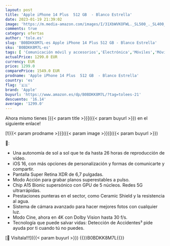 ```yaml
---
layout: post
title: 'Apple iPhone 14 Plus  512 GB  - Blanco Estrella'
date: 2023-01-19 21:39:02
image: 'https://m.media-amazon.com/images/I/31XbWVKOFWL._SL500_._SL400_.jpg'
comments: true
category: ofertas
author: 'tole.es'
slug: 'B0BDKK8M7L-es Apple iPhone 14 Plus 512 GB - Blanco Estrella'
sku: 'B0BDKK8M7L-es'
tags: [ 'Comunicación móvil y accesorios','Electrónica','Móviles','Móviles y smartphones libres','apple','iphone','🇪🇸', ]
actualPrice: 1299.0 EUR
currency: EUR
price: 1299.0
comparePrice: 1549.0 EUR
prodname: 'Apple iPhone 14 Plus  512 GB  - Blanco Estrella'
country: 'es'
flag: '🇪🇸'
brand: 'Apple'
buyurl: 'https://www.amazon.es/dp/B0BDKK8M7L/?tag=tolees-21'
descuento: '16.14'
average: '1299.0'
---
```


Ahora mismo tienes [{{< param title >}}]({{< param buyurl >}}) en el siguiente enlace!

[![{{< param prodname >}}]({{< param image >}})]({{< param buyurl >}})

🔎:

- Una autonomía de sol a sol que te da hasta 26 horas de reproducción de vídeo.
- iOS 16, con más opciones de personalización y formas de comunicarte y compartir.
- Pantalla Super Retina XDR de 6,7 pulgadas.
- Modo Acción para grabar planos superestables a pulso.
- Chip A15 Bionic supersónico con GPU de 5 núcleos. Redes 5G ultrarrápidas.
- Prestaciones punteras en el sector, como Ceramic Shield y la resistencia al agua.
- Sistema de cámara avanzado para hacer mejores fotos con cualquier luz.
- Modo Cine, ahora en 4K con Dolby Vision hasta 30 f/s.
- Tecnología que puede salvar vidas: Detección de Accidentes³ pide ayuda por ti cuando tú no puedes.

[🛒 Visítala!!!]({{< param buyurl >}})
{{<world>}}B0BDKK8M7L{{</world>}}
